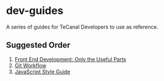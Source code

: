 # dev-guides
A series of guides for TeCanal Developers to use as reference.

## Suggested Order
1. [Front End Development: Only the Useful Parts](Front&#32;End&#32;Development&#32;Only&#32;the&#32;Useful&#32;Parts.md)
2. [Git Workflow](Git&#32;Workflow.md)
3. [JavaScript Style Guide](Style&#32;Guide.md)
